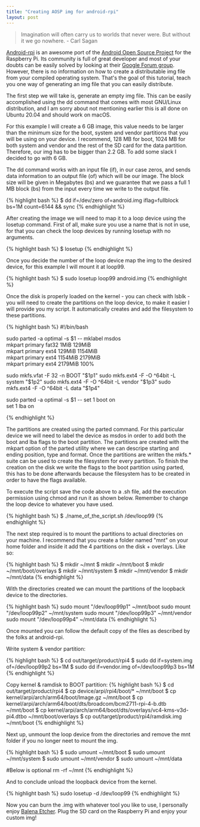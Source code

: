 ```yaml
---
title: "Creating AOSP img for android-rpi"
layout: post
---
```


> Imagination will often carry us to worlds that never were. But without it we go nowhere. - Carl Sagan

[Android-rpi](https://github.com/android-rpi) is an awesome port of the [Android
Open Source Project](https://source.android.com/) for the Raspberry Pi. Its community is full of great 
developer and most of your doubts can be easily solved by looking at their 
[Google Forum group](https://groups.google.com/forum/m/#!forum/android-rpi).
However, there is no information on how to create a
distributable img file from your compiled operating system. That's the goal of
this tutorial, teach you one way of generating an img file that you can easily
distribute.

The first step we will take is, generate an empty img file. This can be easily accomplished using 
the dd command that comes with most GNU/Linux distribution, and I am sorry about not mentioning earlier
this is all done on Ubuntu 20.04 and should work on macOS.

For this example I will create a 6 GB image, this value needs to be larger than the minimum size for
the boot, system and vendor partitions that you will be using on your device. I recommend, 128 MB for
boot, 1024 MB for both system and vendor and the rest of the SD card for the data partition. Therefore,
our img has to be bigger than 2.2 GB. To add some slack I decided to go with 6 GB.

The dd command works with an input file (if), in our case zeros, and sends data information to an
output file (of) which will be our image. The block size will be given in Megabytes (bs) and we
guarantee that we pass a full 1 MB block (bs) from the input every time we write to the output file.

{% highlight bash %}
$ dd if=/dev/zero of=android.img iflag=fullblock bs=1M count=6144 && sync
{% endhighlight %}

After creating the image we will need to map it to a loop device using the losetup command. First of
all, make sure you use a name that is not in use, for that you can check the loop devices by running
losetup with no arguments.

{% highlight bash %}
$ losetup
{% endhighlight %}

Once you decide the number of the loop device map the img to the desired device, for this example
I will mount it at loop99.

{% highlight bash %}
$ sudo losetup loop99 android.img
{% endhighlight %}

Once the disk is properly loaded on the kernel - you can check with lsblk - you will need to create
the partitions on the loop device, to make it easier I will provide you my script. It automatically
creates and add the filesystem to these partitions.

{% highlight bash %}
#!/bin/bash

sudo parted -a optimal -s $1 -- mklabel msdos \
    mkpart primary fat32 1MiB 129MiB  \
    mkpart primary ext4 129MiB 1154MiB \
    mkpart primary ext4 1154MiB 2179MiB \
    mkpart primary ext4 2179MiB 100%

sudo mkfs.vfat -F 32 -n BOOT "$1p1"
sudo mkfs.ext4 -F -O ^64bit -L system "$1p2"
sudo mkfs.ext4 -F -O ^64bit -L vendor "$1p3"
sudo mkfs.ext4 -F -O ^64bit -L data "$1p4"

sudo parted -a optimal -s $1 -- set 1 boot on \
    set 1 lba on

{% endhighlight %}

The partitions are created using the parted command. For this particular device we will need to
label the device as msdos in order to add both the boot and lba flags to the boot partition. The
partitions are created with the mkpart option of the parted utility where we can descripe starting
and ending position, type and format. Once the partitions are written the mkfs.* suite can be used
to create the filesystem for every partition. To finish the creation on the disk we write the flags
to the boot partition using parted, this has to be done afterwards because the filesystem has to be
created in order to have the flags available.

To execute the script save the code above to a .sh file, add the execution permission using chmod and
run it as shown below. Remember to change the loop device to whatever you have used.

{% highlight bash %}
$ ./name_of_the_script.sh /dev/loop99
{% endhighlight %}

The next step required is to mount the partitions to actual directories on your machine. I recommend
that you create a folder named "mnt" on your home folder and inside it add the 4 partitions on the
disk + overlays. Like so:

{% highlight bash %}
$ mkdir ~/mnt
$ mkdir ~/mnt/boot
$ mkdir ~/mnt/boot/overlays
$ mkdir ~/mnt/system
$ mkdir ~/mnt/vendor
$ mkdir ~/mnt/data
{% endhighlight %}

With the directories created we can mount the partitions of the loopback device to the directories.

{% highlight bash %}
sudo mount "/dev/loop99p1" ~/mnt/boot
sudo mount "/dev/loop99p2" ~/mnt/system
sudo mount "/dev/loop99p3" ~/mnt/vendor
sudo mount "/dev/loop99p4" ~/mnt/data
{% endhighlight %}

Once mounted you can follow the default copy of the files as described by the folks at
android-rpi.

Write system & vendor partition:

{% highlight bash %}
$ cd out/target/product/rpi4
$ sudo dd if=system.img of=/dev/loop99p2 bs=1M
$ sudo dd if=vendor.img of=/dev/loop99p3 bs=1M
{% endhighlight %}
  
Copy kernel & ramdisk to BOOT partition:
{% highlight bash %}
$ cd out/target/product/rpi4
$ cp device/arpi/rpi4/boot/* ~/mnt/boot
$ cp kernel/arpi/arch/arm64/boot/Image.gz ~/mnt/boot
$ cp kernel/arpi/arch/arm64/boot/dts/broadcom/bcm2711-rpi-4-b.dtb ~/mnt/boot
$ cp kernel/arpi/arch/arm64/boot/dts/overlays/vc4-kms-v3d-pi4.dtbo ~/mnt/boot/overlays
$ cp out/target/product/rpi4/ramdisk.img ~/mnt/boot
{% endhighlight %}

Next up, unmount the loop device from the directories and remove the mnt folder if you no longer
neet to mount the img.

{% highlight bash %}
$ sudo umount ~/mnt/boot
$ sudo umount ~/mnt/system
$ sudo umount ~/mnt/vendor
$ sudo umount ~/mnt/data

#Below is optional
rm -rf ~/mnt
{% endhighlight %}

And to conclude unload the loopback device from the kernel.

{% highlight bash %}
sudo losetup -d /dev/loop99
{% endhighlight %}

Now you can burn the .img with whatever tool you like to use, I personally enjoy [Balena Etcher](https://www.balena.io/etcher/). Plug
the SD card on the Raspberry Pi and enjoy your custom img!

